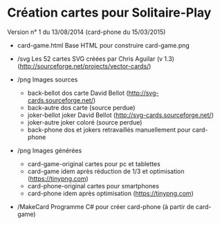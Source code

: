 Création cartes pour Solitaire-Play
===================================

Version n° 1 du 13/08/2014 (card-phone du 15/03/2015)


* card-game.html          Base HTML pour construire card-game.png

* /svg                    Les 52 cartes SVG créées par Chris Aguilar (v 1.3)
                          (http://sourceforge.net/projects/vector-cards/)

* /png                    Images sources
  - back-bellot           dos carte David Bellot (http://svg-cards.sourceforge.net/)
  - back-autre            dos carte (source perdue)
  - joker-bellot          joker David Bellot (http://svg-cards.sourceforge.net/)
  - joker-autre           joker coloré (source perdue)
  - back-phone            dos et jokers retravaillés manuellement pour card-phone

* /png                    Images générées
  - card-game-original    cartes pour pc et tablettes
  - card-game             idem après réduction de 1/3 et optimisation (https://tinypng.com)
  - card-phone-original   cartes pour smartphones
  - card-phone            idem après optimisation (https://tinypng.com)

* /MakeCard               Programme C# pour créer card-phone (à partir de card-game)
